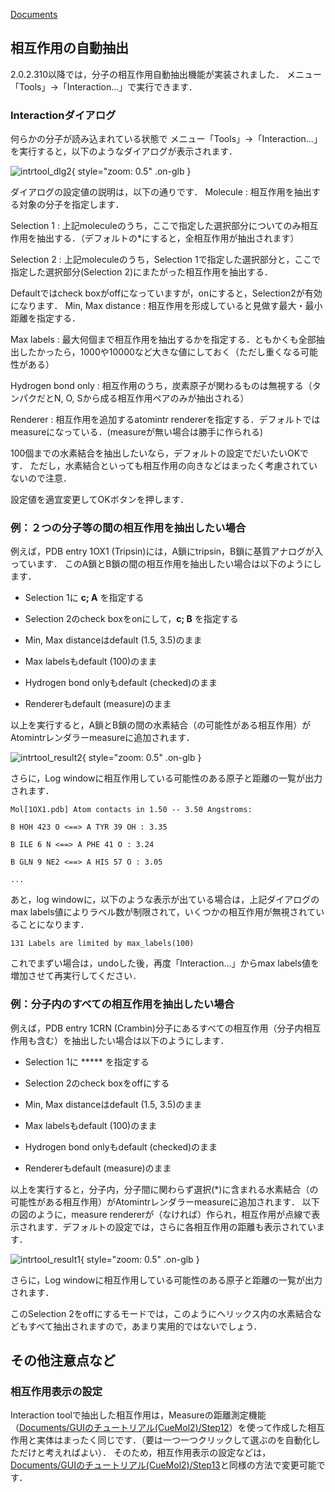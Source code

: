 [Documents](../../Documents)

## 相互作用の自動抽出
2.0.2.310以降では，分子の相互作用自動抽出機能が実装されました．
メニュー「Tools」→「Interaction...」で実行できます．

### Interactionダイアログ
何らかの分子が読み込まれている状態で
メニュー「Tools」→「Interaction...」を実行すると，以下のようなダイアログが表示されます．

![intrtool_dlg2](../../assets/images/cuemol2/IntrTool/intrtool_dlg2.png){ style="zoom: 0.5" .on-glb }

ダイアログの設定値の説明は，以下の通りです．
Molecule
:   相互作用を抽出する対象の分子を指定します．

Selection 1
:   上記moleculeのうち，ここで指定した選択部分についてのみ相互作用を抽出する．（デフォルトの*にすると，全相互作用が抽出されます）

Selection 2
:   上記moleculeのうち，Selection 1で指定した選択部分と，ここで指定した選択部分(Selection 2)にまたがった相互作用を抽出する．

Defaultではcheck boxがoffになっていますが，onにすると，Selection2が有効になります．
Min, Max distance
:   相互作用を形成していると見做す最大・最小距離を指定する．

Max labels
:   最大何個まで相互作用を抽出するかを指定する．ともかくも全部抽出したかったら，1000や10000など大きな値にしておく（ただし重くなる可能性がある）

Hydrogen bond only
:   相互作用のうち，炭素原子が関わるものは無視する（タンパクだとN, O, Sから成る相互作用ペアのみが抽出される）

Renderer
:   相互作用を追加するatomintr rendererを指定する．デフォルトではmeasureになっている．(measureが無い場合は勝手に作られる)


100個までの水素結合を抽出したいなら，デフォルトの設定でだいたいOKです．
ただし，水素結合といっても相互作用の向きなどはまったく考慮されていないので注意．

設定値を適宜変更してOKボタンを押します．

### 例：２つの分子等の間の相互作用を抽出したい場合
例えば，PDB entry 1OX1 (Tripsin)には，A鎖にtripsin，B鎖に基質アナログが入っています．
このA鎖とB鎖の間の相互作用を抽出したい場合は以下のようにします．

-  Selection 1に **c; A** を指定する

-  Selection 2のcheck boxをonにして，**c; B** を指定する

-  Min, Max distanceはdefault (1.5, 3.5)のまま

-  Max labelsもdefault (100)のまま

-  Hydrogen bond onlyもdefault (checked)のまま

-  Rendererもdefault (measure)のまま

以上を実行すると，A鎖とB鎖の間の水素結合（の可能性がある相互作用）がAtomintrレンダラーmeasureに追加されます．


![intrtool_result2](../../assets/images/cuemol2/IntrTool/intrtool_result2.png){ style="zoom: 0.5" .on-glb }


さらに，Log windowに相互作用している可能性のある原子と距離の一覧が出力されます．
```
Mol[1OX1.pdb] Atom contacts in 1.50 -- 3.50 Angstroms:
```
```
B HOH 423 O <==> A TYR 39 OH : 3.35
```
```
B ILE 6 N <==> A PHE 41 O : 3.24
```
```
B GLN 9 NE2 <==> A HIS 57 O : 3.05
```
```
...
```

あと，log windowに，以下のような表示が出ている場合は，上記ダイアログのmax labels値によりラベル数が制限されて，いくつかの相互作用が無視されていることになります．
```
131 Labels are limited by max_labels(100)
```

これでまずい場合は，undoした後，再度「Interaction...」からmax labels値を増加させて再実行してください．


### 例：分子内のすべての相互作用を抽出したい場合
例えば，PDB entry 1CRN (Crambin)分子にあるすべての相互作用（分子内相互作用も含む）を抽出したい場合は以下のようにします．

-  Selection 1に ***** を指定する

-  Selection 2のcheck boxをoffにする

-  Min, Max distanceはdefault (1.5, 3.5)のまま

-  Max labelsもdefault (100)のまま

-  Hydrogen bond onlyもdefault (checked)のまま

-  Rendererもdefault (measure)のまま

以上を実行すると，分子内，分子間に関わらず選択(*)に含まれる水素結合（の可能性がある相互作用）がAtomintrレンダラーmeasureに追加されます．
以下の図のように，measure rendererが（なければ）作られ，相互作用が点線で表示されます．デフォルトの設定では，さらに各相互作用の距離も表示されています．

![intrtool_result1](../../assets/images/cuemol2/IntrTool/intrtool_result1.png){ style="zoom: 0.5" .on-glb }


さらに，Log windowに相互作用している可能性のある原子と距離の一覧が出力されます．

このSelection 2をoffにするモードでは，このようにヘリックス内の水素結合などもすべて抽出されますので，あまり実用的ではないでしょう．


## その他注意点など
### 相互作用表示の設定
Interaction toolで抽出した相互作用は，Measureの距離測定機能（[Documents/GUIのチュートリアル(CueMol2)/Step12](../../Documents/GUIのチュートリアル(CueMol2)/Step12)）を使って作成した相互作用と実体はまったく同じです．（要は一つ一つクリックして選ぶのを自動化しただけと考えればよい）．
そのため，相互作用表示の設定などは，[Documents/GUIのチュートリアル(CueMol2)/Step13](../../Documents/GUIのチュートリアル(CueMol2)/Step13)と同様の方法で変更可能です．
